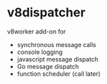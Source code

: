 # v8dispatcher

v8worker add-on for 
- synchronous message calls
- console logging
- javascript message dispatch
- Go message dispatch
- function scheduler (call later)